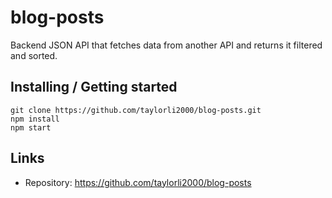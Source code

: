 # blog-posts

Backend JSON API that fetches data from another API and returns it filtered and sorted.

## Installing / Getting started

```shell
git clone https://github.com/taylorli2000/blog-posts.git
npm install
npm start
```

## Links

- Repository: https://github.com/taylorli2000/blog-posts
